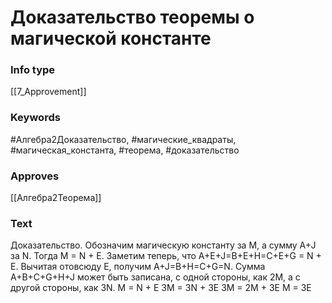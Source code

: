 # Доказательство теоремы о магической константе
### Info type
[[7_Approvement]]
### Keywords
#Алгебра2Доказательство, #магические_квадраты, #магическая_константа, #теорема, #доказательство
### Approves
[[Алгебра2Теорема]]
### Text
Доказательство. Обозначим магическую константу за M, а сумму A+J за N. Тогда M = N + E. Заметим теперь, что A+E+J=B+E+H=C+E+G = N + E. Вычитая отовсюду E, получим A+J=B+H=C+G=N. Сумма A+B+C+G+H+J может быть записана, с одной стороны, как 2M, а с другой стороны, как 3N.
M = N + E
3M = 3N + 3E
3M = 2M + 3E
M = 3E
